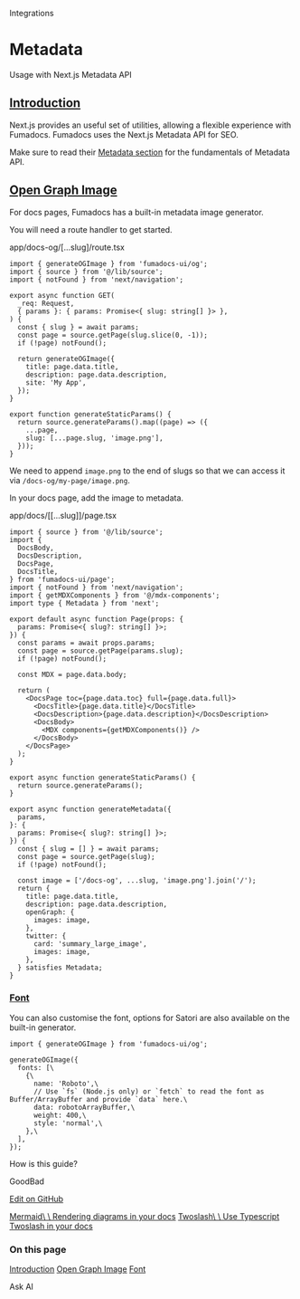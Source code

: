 Integrations

# Metadata

Usage with Next.js Metadata API

## [Introduction](https://fumadocs.vercel.app/docs/ui/open-graph\#introduction)

Next.js provides an useful set of utilities, allowing a flexible experience with Fumadocs.
Fumadocs uses the Next.js Metadata API for SEO.

Make sure to read their [Metadata section](https://nextjs.org/docs/app/building-your-application/optimizing/metadata) for the fundamentals of Metadata API.

## [Open Graph Image](https://fumadocs.vercel.app/docs/ui/open-graph\#open-graph-image)

For docs pages, Fumadocs has a built-in metadata image generator.

You will need a route handler to get started.

app/docs-og/\[...slug\]/route.tsx

```
import { generateOGImage } from 'fumadocs-ui/og';
import { source } from '@/lib/source';
import { notFound } from 'next/navigation';

export async function GET(
  _req: Request,
  { params }: { params: Promise<{ slug: string[] }> },
) {
  const { slug } = await params;
  const page = source.getPage(slug.slice(0, -1));
  if (!page) notFound();

  return generateOGImage({
    title: page.data.title,
    description: page.data.description,
    site: 'My App',
  });
}

export function generateStaticParams() {
  return source.generateParams().map((page) => ({
    ...page,
    slug: [...page.slug, 'image.png'],
  }));
}
```

We need to append `image.png` to the end of slugs so that we can access it via `/docs-og/my-page/image.png`.

In your docs page, add the image to metadata.

app/docs/\[\[...slug\]\]/page.tsx

```
import { source } from '@/lib/source';
import {
  DocsBody,
  DocsDescription,
  DocsPage,
  DocsTitle,
} from 'fumadocs-ui/page';
import { notFound } from 'next/navigation';
import { getMDXComponents } from '@/mdx-components';
import type { Metadata } from 'next';

export default async function Page(props: {
  params: Promise<{ slug?: string[] }>;
}) {
  const params = await props.params;
  const page = source.getPage(params.slug);
  if (!page) notFound();

  const MDX = page.data.body;

  return (
    <DocsPage toc={page.data.toc} full={page.data.full}>
      <DocsTitle>{page.data.title}</DocsTitle>
      <DocsDescription>{page.data.description}</DocsDescription>
      <DocsBody>
        <MDX components={getMDXComponents()} />
      </DocsBody>
    </DocsPage>
  );
}

export async function generateStaticParams() {
  return source.generateParams();
}

export async function generateMetadata({
  params,
}: {
  params: Promise<{ slug?: string[] }>;
}) {
  const { slug = [] } = await params;
  const page = source.getPage(slug);
  if (!page) notFound();

  const image = ['/docs-og', ...slug, 'image.png'].join('/');
  return {
    title: page.data.title,
    description: page.data.description,
    openGraph: {
      images: image,
    },
    twitter: {
      card: 'summary_large_image',
      images: image,
    },
  } satisfies Metadata;
}
```

### [Font](https://fumadocs.vercel.app/docs/ui/open-graph\#font)

You can also customise the font, options for Satori are also available on the built-in generator.

```
import { generateOGImage } from 'fumadocs-ui/og';

generateOGImage({
  fonts: [\
    {\
      name: 'Roboto',\
      // Use `fs` (Node.js only) or `fetch` to read the font as Buffer/ArrayBuffer and provide `data` here.\
      data: robotoArrayBuffer,\
      weight: 400,\
      style: 'normal',\
    },\
  ],
});
```

How is this guide?

GoodBad

[Edit on GitHub](https://github.com/fuma-nama/fumadocs/blob/dev/apps/docs/content/docs/ui/(integrations)/open-graph.mdx)

[Mermaid\\
\\
Rendering diagrams in your docs](https://fumadocs.vercel.app/docs/ui/mermaid) [Twoslash\\
\\
Use Typescript Twoslash in your docs](https://fumadocs.vercel.app/docs/ui/twoslash)

### On this page

[Introduction](https://fumadocs.vercel.app/docs/ui/open-graph#introduction) [Open Graph Image](https://fumadocs.vercel.app/docs/ui/open-graph#open-graph-image) [Font](https://fumadocs.vercel.app/docs/ui/open-graph#font)

Ask AI